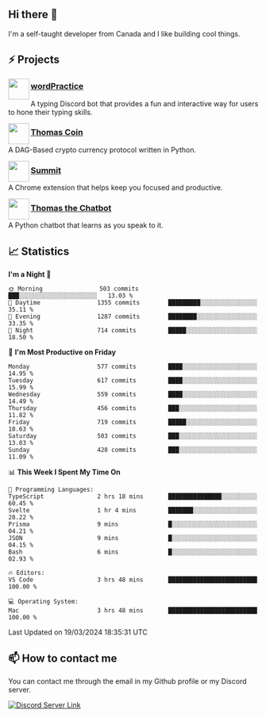 <h2>Hi there 👋</h2>

<p>I'm a self-taught developer from Canada and I like building cool things.</p>

<h2>⚡ Projects</h2>

<img align="left" src="https://i.imgur.com/BIzs17V.png" width="42" height="42" />
<h3><a target="_blank" href="https://wordpractice.principle.sh/">wordPractice</a></h3>
<p>A typing Discord bot that provides a fun and interactive way for users to hone their typing skills.</p>

<img align="left" src="https://i.imgur.com/4FdQpgN.png" width="42" height="42" />
<h3><a href="https://github.com/principle105/thomas-coin">Thomas Coin</a></h3>
<p>A DAG-Based crypto currency protocol written in Python.</p>

<img align="left" src="https://i.imgur.com/Ly8Atho.png" width="42" height="42" />
<h3><a href="https://summit.sh/">Summit</a></h3>
<p>A Chrome extension that helps keep you focused and productive.</p>

<img align="left" src="https://i.imgur.com/hA9YF2s.png" width="42" height="42" />
<h3><a href="https://github.com/principle105/thomasthechatbot">Thomas the Chatbot</a></h3>
<p>A Python chatbot that learns as you speak to it.</p>

<h2>📈 Statistics</h2>

<!--START_SECTION:waka-->
**I'm a Night 🦉** 

```text
🌞 Morning                503 commits         ███░░░░░░░░░░░░░░░░░░░░░░   13.03 % 
🌆 Daytime                1355 commits        █████████░░░░░░░░░░░░░░░░   35.11 % 
🌃 Evening                1287 commits        ████████░░░░░░░░░░░░░░░░░   33.35 % 
🌙 Night                  714 commits         █████░░░░░░░░░░░░░░░░░░░░   18.50 % 
```
📅 **I'm Most Productive on Friday** 

```text
Monday                   577 commits         ████░░░░░░░░░░░░░░░░░░░░░   14.95 % 
Tuesday                  617 commits         ████░░░░░░░░░░░░░░░░░░░░░   15.99 % 
Wednesday                559 commits         ████░░░░░░░░░░░░░░░░░░░░░   14.49 % 
Thursday                 456 commits         ███░░░░░░░░░░░░░░░░░░░░░░   11.82 % 
Friday                   719 commits         █████░░░░░░░░░░░░░░░░░░░░   18.63 % 
Saturday                 503 commits         ███░░░░░░░░░░░░░░░░░░░░░░   13.03 % 
Sunday                   428 commits         ███░░░░░░░░░░░░░░░░░░░░░░   11.09 % 
```


📊 **This Week I Spent My Time On** 

```text
💬 Programming Languages: 
TypeScript               2 hrs 18 mins       ███████████████░░░░░░░░░░   60.45 % 
Svelte                   1 hr 4 mins         ███████░░░░░░░░░░░░░░░░░░   28.22 % 
Prisma                   9 mins              █░░░░░░░░░░░░░░░░░░░░░░░░   04.21 % 
JSON                     9 mins              █░░░░░░░░░░░░░░░░░░░░░░░░   04.15 % 
Bash                     6 mins              █░░░░░░░░░░░░░░░░░░░░░░░░   02.93 % 

🔥 Editors: 
VS Code                  3 hrs 48 mins       █████████████████████████   100.00 % 

💻 Operating System: 
Mac                      3 hrs 48 mins       █████████████████████████   100.00 % 
```


 Last Updated on 19/03/2024 18:35:31 UTC
<!--END_SECTION:waka-->

<h2>📫 How to contact me</h2>

You can contact me through the email in my Github profile or my Discord server.

[![Discord Server Link](https://dcbadge.vercel.app/api/server/DHnk46C)](https://discord.gg/DHnk46C)

